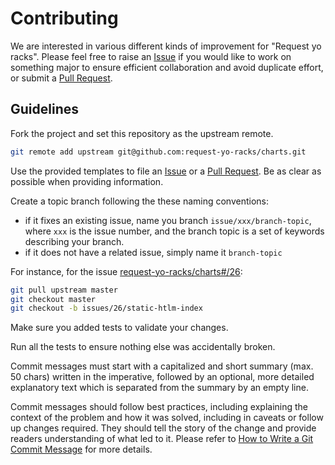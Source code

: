 # Contributing

We are interested in various different kinds of improvement for "Request yo racks". Please feel free to raise an
[Issue](https://github.com/request-yo-racks/charts/issues) if you would like to work on something major to ensure
efficient collaboration and avoid duplicate effort, or submit a
[Pull Request](https://github.com/request-yo-racks/charts/pulls).

## Guidelines

Fork the project and set this repository as the upstream remote.
```bash
git remote add upstream git@github.com:request-yo-racks/charts.git
```

Use the provided templates to file an [Issue](https://github.com/request-yo-racks/charts/issues) or a
[Pull Request](https://github.com/request-yo-racks/charts/pulls). Be as clear as possible when providing information.

Create a topic branch following the these naming conventions:
* if it fixes an existing issue, name you branch `issue/xxx/branch-topic`, where `xxx` is the issue number, and the branch topic is a set of keywords describing your branch.
* if it does not have a related issue, simply name it `branch-topic`

For instance, for the issue  [request-yo-racks/charts#/26](https://github.com/request-yo-racks/charts/issues/26):
```bash
git pull upstream master
git checkout master
git checkout -b issues/26/static-htlm-index
```

Make sure you added tests to validate your changes.

Run all the tests to ensure nothing else was accidentally broken.

Commit messages must start with a capitalized and short summary (max. 50 chars) written in the imperative, followed by
an optional, more detailed explanatory text which is separated from the summary by an empty line.

Commit messages should follow best practices, including explaining the context of the problem and how it was solved,
including in caveats or follow up changes required. They should tell the story of the change and provide readers
understanding of what led to it. Please refer to [How to Write a Git Commit Message](http://chris.beams.io/posts/git-commit/) for more details.
